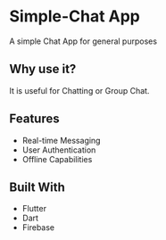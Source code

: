 # Simple-Chat App

A simple Chat App for general purposes 

## Why use it?

It is useful for Chatting or Group Chat.

## Features
* Real-time Messaging
* User Authentication
* Offline Capabilities


## Built With
* Flutter
* Dart
* Firebase

